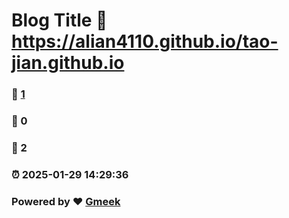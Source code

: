 # Blog Title :link: https://alian4110.github.io/tao-jian.github.io 
### :page_facing_up: [1](https://alian4110.github.io/tao-jian.github.io/tag.html) 
### :speech_balloon: 0 
### :hibiscus: 2 
### :alarm_clock: 2025-01-29 14:29:36 
### Powered by :heart: [Gmeek](https://github.com/Meekdai/Gmeek)
